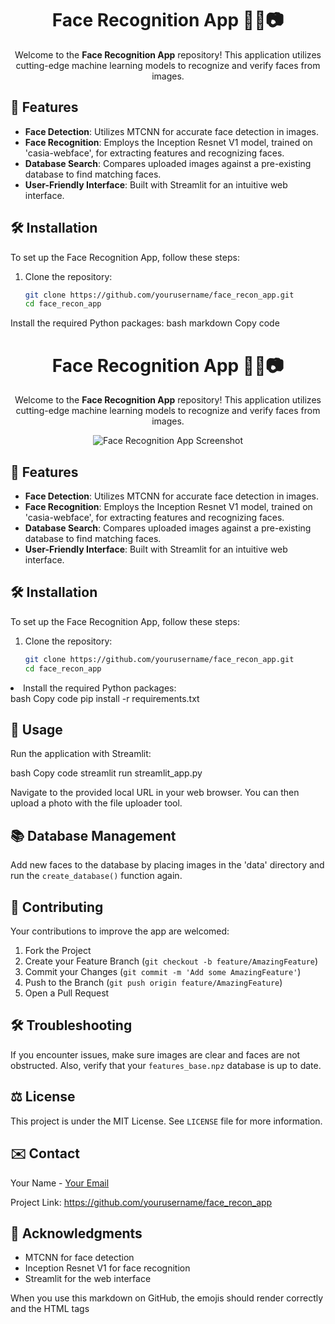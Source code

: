 
<h1 align="center">Face Recognition App 👨‍🦰📷</h1>

<p align="center">
  Welcome to the <strong>Face Recognition App</strong> repository! This application utilizes cutting-edge machine learning models to recognize and verify faces from images.
</p>

## 🌟 Features

- **Face Detection**: Utilizes MTCNN for accurate face detection in images.
- **Face Recognition**: Employs the Inception Resnet V1 model, trained on 'casia-webface', for extracting features and recognizing faces.
- **Database Search**: Compares uploaded images against a pre-existing database to find matching faces.
- **User-Friendly Interface**: Built with Streamlit for an intuitive web interface.

## 🛠 Installation

To set up the Face Recognition App, follow these steps:

1. Clone the repository:
   ```bash
   git clone https://github.com/yourusername/face_recon_app.git
   cd face_recon_app
Install the required Python packages:
bash
markdown
Copy code
<h1 align="center">Face Recognition App 👨‍🦰📷</h1>

<p align="center">
  Welcome to the <strong>Face Recognition App</strong> repository! This application utilizes cutting-edge machine learning models to recognize and verify faces from images.
</p>

<p align="center">
  <img src="https://your-image-url.png" alt="Face Recognition App Screenshot"/>
</p>

## 🌟 Features

- **Face Detection**: Utilizes MTCNN for accurate face detection in images.
- **Face Recognition**: Employs the Inception Resnet V1 model, trained on 'casia-webface', for extracting features and recognizing faces.
- **Database Search**: Compares uploaded images against a pre-existing database to find matching faces.
- **User-Friendly Interface**: Built with Streamlit for an intuitive web interface.

## 🛠 Installation

To set up the Face Recognition App, follow these steps:

1. Clone the repository:
   ```bash
   git clone https://github.com/yourusername/face_recon_app.git
   cd face_recon_app
  <li>Install the required Python packages:</li>
bash
Copy code
pip install -r requirements.txt
</ol>
<h2>🚀 Usage</h2>
<p>Run the application with Streamlit:</p>
bash
Copy code
streamlit run streamlit_app.py
<p>Navigate to the provided local URL in your web browser. You can then upload a photo with the file uploader tool.</p>
<h2>📚 Database Management</h2>
<p>Add new faces to the database by placing images in the 'data' directory and run the <code>create_database()</code> function again.</p>
<h2>🤝 Contributing</h2>
<p>Your contributions to improve the app are welcomed:</p>
<ol>
  <li>Fork the Project</li>
  <li>Create your Feature Branch (<code>git checkout -b feature/AmazingFeature</code>)</li>
  <li>Commit your Changes (<code>git commit -m 'Add some AmazingFeature'</code>)</li>
  <li>Push to the Branch (<code>git push origin feature/AmazingFeature</code>)</li>
  <li>Open a Pull Request</li>
</ol>
<h2>🛠 Troubleshooting</h2>
<p>If you encounter issues, make sure images are clear and faces are not obstructed. Also, verify that your <code>features_base.npz</code> database is up to date.</p>
<h2>⚖️ License</h2>
<p>This project is under the MIT License. See <code>LICENSE</code> file for more information.</p>
<h2>✉️ Contact</h2>
<p>Your Name - <a href="mailto:your-email@example.com">Your Email</a></p>
<p>Project Link: <a href="https://github.com/yourusername/face_recon_app">https://github.com/yourusername/face_recon_app</a></p>
<h2>🎉 Acknowledgments</h2>
<ul>
  <li>MTCNN for face detection</li>
  <li>Inception Resnet V1 for face recognition</li>
  <li>Streamlit for the web interface</li>
  <!-- Add any other acknowledgments here -->
</ul>
When you use this markdown on GitHub, the emojis should render correctly and the HTML tags
